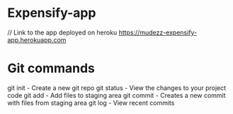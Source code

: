# Expensify-app

// Link to the app deployed on heroku 
https://mudezz-expensify-app.herokuapp.com

# Git commands

git init - Create a new git repo
git status - View the changes to your project code
git add - Add files to staging area
git commit - Creates a new commit with files from staging area
git log - View recent commits

